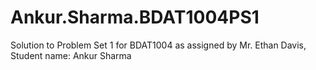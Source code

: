 # Ankur.Sharma.BDAT1004PS1
Solution to Problem Set 1 for BDAT1004 as assigned by Mr. Ethan Davis, Student name: Ankur Sharma
